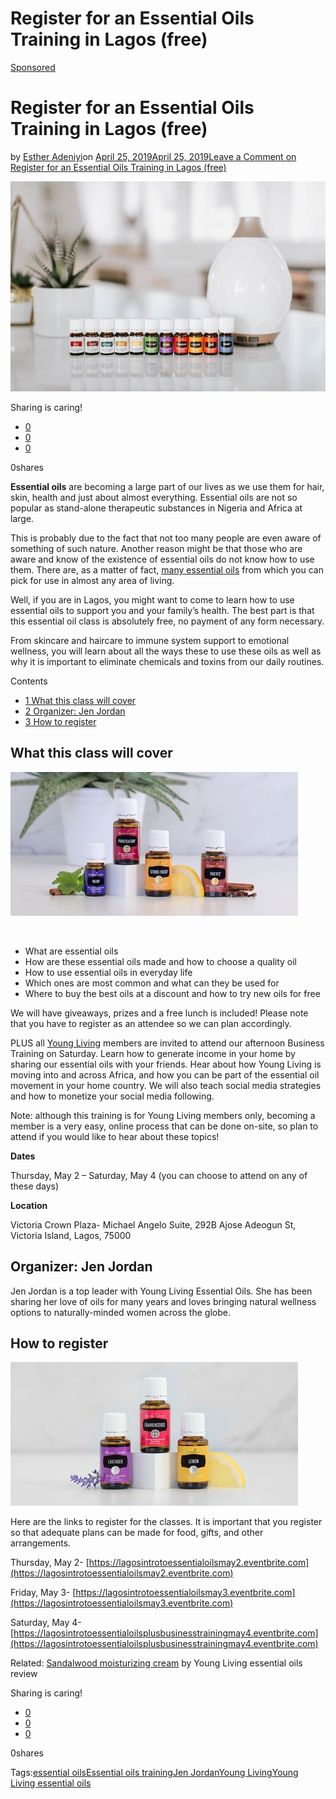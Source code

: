 # Register for an Essential Oils Training in Lagos (free)

[Sponsored](https://estheradeniyi.com/category/sponsored/)
# Register for an Essential Oils Training in Lagos (free)

by [Esther Adeniyi](https://estheradeniyi.com/author/esther-adeniyi/)on [April 25, 2019April 25, 2019](https://estheradeniyi.com/essential-oils-training-in-lagos/)[Leave a Comment on Register for an Essential Oils Training in Lagos (free)](https://estheradeniyi.com/essential-oils-training-in-lagos/#respond)

![Young Living essential oils, Jen Jordan, Esther Adeniyi, Young Living, essential oil training, essential oil training in Lagos](images\WhatsApp-Image-2019-04-22-at-12.57.33-AM.jpeg)

Sharing is caring!

- [0](https://www.facebook.com/sharer/sharer.php?u=https%3A%2F%2Festheradeniyi.com%2Fessential-oils-training-in-lagos%2F&amp;t=Register%20for%20an%20Essential%20Oils%20Training%20in%20Lagos%20%28free%29)
- [0](https://twitter.com/intent/tweet?text=Register%20for%20an%20Essential%20Oils%20Training%20in%20Lagos%20%28free%29&amp;url=https%3A%2F%2Festheradeniyi.com%2Fessential-oils-training-in-lagos%2F)
- [0](#)

0shares

**Essential oils** are becoming a large part of our lives as we use them for hair, skin, health and just about almost everything. Essential oils are not so popular as stand-alone therapeutic substances in Nigeria and Africa at large.

This is probably due to the fact that not too many people are even aware of something of such nature. Another reason might be that those who are aware and know of the existence of essential oils do not know how to use them. There are, as a matter of fact, [many essential oils](https://www.organicfacts.net/health-benefits/essential-oils) from which you can pick for use in almost any area of living.

Well, if you are in Lagos, you might want to come to learn how to use essential oils to support you and your family&#x2019;s health. The best part is that this essential oil class is absolutely free, no payment of any form necessary.

From skincare and haircare to immune system support to emotional wellness, you will learn about all the ways these to use these oils as well as why it is important to eliminate chemicals and toxins from our daily routines.

Contents

- [1 What this class will cover](#What_this_class_will_cover)
- [2 Organizer: Jen Jordan](#Organizer_Jen_Jordan)
- [3 How to register](#How_to_register)

## What this class will cover

![Esther Adeniyi, Young Living Essential Oils Training](images\Young-Living-Essential-Oils.jpg)

&#xA0;

- What are essential oils
- How are these essential oils made and how to choose a quality oil
- How to use essential oils in everyday life
- Which ones are most common and what can they be used for
- Where to buy the best oils at a discount and how to try new oils for free

We will have giveaways, prizes and a free lunch is included! Please note that you have to register as an attendee so we can plan accordingly.

PLUS all [Young Living](https://www.youngliving.com/) members are invited to attend our afternoon Business Training on Saturday. Learn how to generate income in your home by sharing our essential oils with your friends. Hear about how Young Living is moving into and across Africa, and how you can be part of the essential oil movement in your home country. We will also teach social media strategies and how to monetize your social media following.

Note: although this training is for Young Living members only, becoming a member is a very easy, online process that can be done on-site, so plan to attend if you would like to hear about these topics!

**Dates&#xA0;**

Thursday, May 2 &#x2013; Saturday, May 4 (you can choose to attend on any of these days)

**Location**

Victoria Crown Plaza- Michael Angelo Suite, 292B Ajose Adeogun St, Victoria Island, Lagos, 75000

## Organizer: Jen Jordan

Jen Jordan is a top leader with Young Living Essential Oils. She has been sharing her love of oils for many years and loves bringing natural wellness options to naturally-minded women across the globe.

## How to register

![Young Living essential oils training in lagos. Young Living Nigeria, Young Living in Africa, Esther Adeniyi, Young Living Starter kit](images\Young-Living-Essential-Oils-singles.jpg)

Here are the links to register for the classes. It is important that you register so that adequate plans can be made for food, gifts, and other arrangements.

Thursday, May 2-
[https://lagosintrotoessentialoilsmay2.eventbrite.com](https://lagosintrotoessentialoilsmay2.eventbrite.com)

Friday, May 3-
[https://lagosintrotoessentialoilsmay3.eventbrite.com](https://lagosintrotoessentialoilsmay3.eventbrite.com)

Saturday, May 4-
[https://lagosintrotoessentialoilsplusbusinesstrainingmay4.eventbrite.com](https://lagosintrotoessentialoilsplusbusinesstrainingmay4.eventbrite.com)

Related: [Sandalwood moisturizing cream](https://estheradeniyi.com/sandalwood-moisturizing-cream-by-young-living-essential-oils/) by Young Living essential oils review

Sharing is caring!

- [0](https://www.facebook.com/sharer/sharer.php?u=https%3A%2F%2Festheradeniyi.com%2Fessential-oils-training-in-lagos%2F&amp;t=Register%20for%20an%20Essential%20Oils%20Training%20in%20Lagos%20%28free%29)
- [0](https://twitter.com/intent/tweet?text=Register%20for%20an%20Essential%20Oils%20Training%20in%20Lagos%20%28free%29&amp;url=https%3A%2F%2Festheradeniyi.com%2Fessential-oils-training-in-lagos%2F)
- [0](#)

0shares

Tags:[essential oils](https://estheradeniyi.com/tag/essential-oils/)[Essential oils training](https://estheradeniyi.com/tag/essential-oils-training/)[Jen Jordan](https://estheradeniyi.com/tag/jen-jordan/)[Young Living](https://estheradeniyi.com/tag/young-living/)[Young Living essential oils](https://estheradeniyi.com/tag/young-living-essential-oils/)